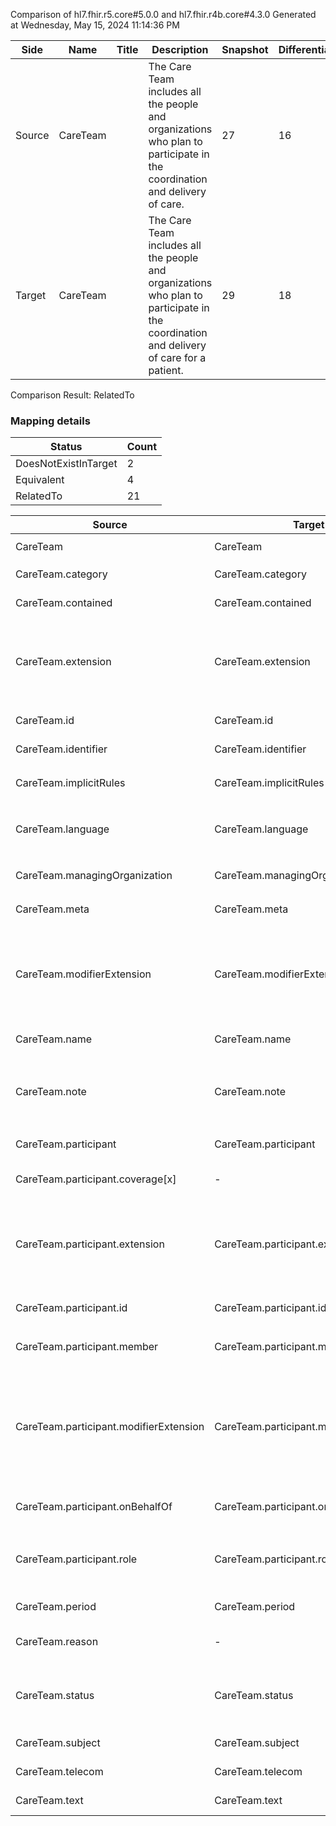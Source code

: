 Comparison of hl7.fhir.r5.core#5.0.0 and hl7.fhir.r4b.core#4.3.0
Generated at Wednesday, May 15, 2024 11:14:36 PM

| Side | Name | Title | Description | Snapshot | Differential |
| --- | --- | --- | --- | --- | --- |
| Source | CareTeam |  | The Care Team includes all the people and organizations who plan to participate in the coordination and delivery of care. | 27 | 16 |
| Target | CareTeam |  | The Care Team includes all the people and organizations who plan to participate in the coordination and delivery of care for a patient. | 29 | 18 |


Comparison Result: RelatedTo


### Mapping details

| Status | Count |
| ------ | ----- |
DoesNotExistInTarget | 2 |
Equivalent | 4 |
RelatedTo | 21 |


| Source | Target | Status | Message |
| ------ | ------ | ------ | ------- |
| CareTeam | CareTeam | Equivalent | R5 `CareTeam` maps as Equivalent to R4B `CareTeam` |
| CareTeam.category | CareTeam.category | Equivalent | R5 `CareTeam.category` maps as Equivalent to R4B `CareTeam.category` |
| CareTeam.contained | CareTeam.contained | Equivalent | R5 `CareTeam.contained` maps as Equivalent to R4B `CareTeam.contained` |
| CareTeam.extension | CareTeam.extension | SourceIsBroaderThanTarget | R5 `CareTeam.extension` maps as SourceIsBroaderThanTarget to R4B `CareTeam.extension` - extension has change due to type change: R5 `extension` `Extension` maps as SourceIsBroaderThanTarget for R4B `extension` |
| CareTeam.id | CareTeam.id | Equivalent | R5 `CareTeam.id` maps as Equivalent to R4B `CareTeam.id` |
| CareTeam.identifier | CareTeam.identifier | Equivalent | R5 `CareTeam.identifier` maps as Equivalent to R4B `CareTeam.identifier` |
| CareTeam.implicitRules | CareTeam.implicitRules | Equivalent | R5 `CareTeam.implicitRules` maps as Equivalent to R4B `CareTeam.implicitRules` |
| CareTeam.language | CareTeam.language | RelatedTo | R5 `CareTeam.language` maps as RelatedTo to R4B `CareTeam.language` - language changed the binding strength from Required to Preferred |
| CareTeam.managingOrganization | CareTeam.managingOrganization | Equivalent | R5 `CareTeam.managingOrganization` maps as Equivalent to R4B `CareTeam.managingOrganization` |
| CareTeam.meta | CareTeam.meta | Equivalent | R5 `CareTeam.meta` maps as Equivalent to R4B `CareTeam.meta` |
| CareTeam.modifierExtension | CareTeam.modifierExtension | SourceIsBroaderThanTarget | R5 `CareTeam.modifierExtension` maps as SourceIsBroaderThanTarget to R4B `CareTeam.modifierExtension` - modifierExtension has change due to type change: R5 `modifierExtension` `Extension` maps as SourceIsBroaderThanTarget for R4B `modifierExtension` |
| CareTeam.name | CareTeam.name | Equivalent | R5 `CareTeam.name` maps as Equivalent to R4B `CareTeam.name` |
| CareTeam.note | CareTeam.note | SourceIsBroaderThanTarget | R5 `CareTeam.note` maps as SourceIsBroaderThanTarget to R4B `CareTeam.note` - note has change due to type change: R5 `note` `Annotation` maps as SourceIsBroaderThanTarget for R4B `note` |
| CareTeam.participant | CareTeam.participant | Equivalent | R5 `CareTeam.participant` maps as Equivalent to R4B `CareTeam.participant` |
| CareTeam.participant.coverage[x] | - | DoesNotExistInTarget | R5 `CareTeam.participant.coverage[x]` does not appear in the target and has no mapping for `CareTeam`. |
| CareTeam.participant.extension | CareTeam.participant.extension | SourceIsBroaderThanTarget | R5 `CareTeam.participant.extension` maps as SourceIsBroaderThanTarget to R4B `CareTeam.participant.extension` - extension has change due to type change: R5 `extension` `Extension` maps as SourceIsBroaderThanTarget for R4B `extension` |
| CareTeam.participant.id | CareTeam.participant.id | Equivalent | R5 `CareTeam.participant.id` maps as Equivalent to R4B `CareTeam.participant.id` |
| CareTeam.participant.member | CareTeam.participant.member | Equivalent | R5 `CareTeam.participant.member` maps as Equivalent to R4B `CareTeam.participant.member` |
| CareTeam.participant.modifierExtension | CareTeam.participant.modifierExtension | SourceIsBroaderThanTarget | R5 `CareTeam.participant.modifierExtension` maps as SourceIsBroaderThanTarget to R4B `CareTeam.participant.modifierExtension` - modifierExtension has change due to type change: R5 `modifierExtension` `Extension` maps as SourceIsBroaderThanTarget for R4B `modifierExtension` |
| CareTeam.participant.onBehalfOf | CareTeam.participant.onBehalfOf | Equivalent | R5 `CareTeam.participant.onBehalfOf` maps as Equivalent to R4B `CareTeam.participant.onBehalfOf` |
| CareTeam.participant.role | CareTeam.participant.role | RelatedTo | R5 `CareTeam.participant.role` maps as RelatedTo to R4B `CareTeam.participant.role` - role changed from scalar to array (max cardinality from 1 to *) |
| CareTeam.period | CareTeam.period | Equivalent | R5 `CareTeam.period` maps as Equivalent to R4B `CareTeam.period` |
| CareTeam.reason | - | DoesNotExistInTarget | R5 `CareTeam.reason` does not appear in the target and has no mapping for `CareTeam`. |
| CareTeam.status | CareTeam.status | Equivalent | R5 `CareTeam.status` maps as Equivalent to R4B `CareTeam.status` - status has compatible required binding for code type: http://hl7.org/fhir/ValueSet/care-team-status|5.0.0 and http://hl7.org/fhir/ValueSet/care-team-status|4.3.0 (Equivalent) |
| CareTeam.subject | CareTeam.subject | Equivalent | R5 `CareTeam.subject` maps as Equivalent to R4B `CareTeam.subject` |
| CareTeam.telecom | CareTeam.telecom | Equivalent | R5 `CareTeam.telecom` maps as Equivalent to R4B `CareTeam.telecom` |
| CareTeam.text | CareTeam.text | Equivalent | R5 `CareTeam.text` maps as Equivalent to R4B `CareTeam.text` |

